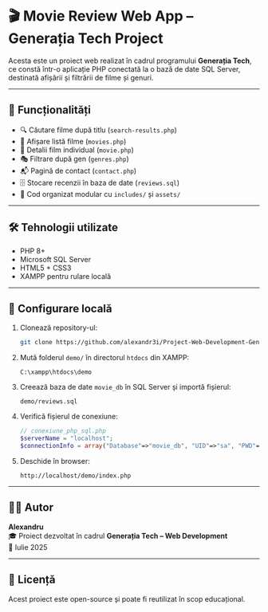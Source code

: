 # 🎬 Movie Review Web App – Generația Tech Project

Acesta este un proiect web realizat în cadrul programului **Generația Tech**, ce constă într-o aplicație PHP conectată la o bază de date SQL Server, destinată afișării și filtrării de filme și genuri.

---

## 📌 Funcționalități

- 🔍 Căutare filme după titlu (`search-results.php`)
- 🎥 Afișare listă filme (`movies.php`)
- 🧾 Detalii film individual (`movie.php`)
- 🎭 Filtrare după gen (`genres.php`)
- 📬 Pagină de contact (`contact.php`)
- 🗄️ Stocare recenzii în baza de date (`reviews.sql`)
- 🧩 Cod organizat modular cu `includes/` și `assets/`

---

## 🛠️ Tehnologii utilizate

- PHP 8+
- Microsoft SQL Server
- HTML5 + CSS3
- XAMPP pentru rulare locală

---

## 🧪 Configurare locală

1. Clonează repository-ul:
   ```bash
   git clone https://github.com/alexandr3i/Project-Web-Development-GeneratiaTech.git
   ```

2. Mută folderul `demo/` în directorul `htdocs` din XAMPP:
   ```
   C:\xampp\htdocs\demo
   ```

3. Creează baza de date `movie_db` în SQL Server și importă fișierul:
   ```
   demo/reviews.sql
   ```

4. Verifică fișierul de conexiune:
   ```php
   // conexiune_php_sql.php
   $serverName = "localhost";
   $connectionInfo = array("Database"=>"movie_db", "UID"=>"sa", "PWD"=>"parola_ta");
   ```

5. Deschide în browser:
   ```
   http://localhost/demo/index.php
   ```

---

## 🧑‍💻 Autor

**Alexandru**  
🎓 Proiect dezvoltat în cadrul **Generația Tech – Web Development**  
📅 Iulie 2025

---

## 📜 Licență

Acest proiect este open-source și poate fi reutilizat în scop educațional.
